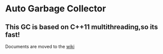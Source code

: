 # Auto Garbage Collector

## This GC is based on C++11 multithreading,so its fast!

Documents are moved to the [wiki]( https://github.com/ScSofts/AutoGC/wiki )

